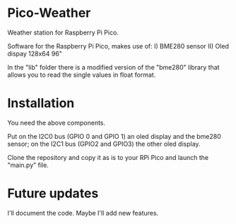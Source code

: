 # Pico-Weather
Weather station for Raspberry Pi Pico.


Software for the Raspberry Pi Pico, makes use of:
I) BME280 sensor
II) Oled dispay 128x64 96"

In the "lib" folder there is a modified version of the "bme280" library 
that allows you to read the single values in float format.

# Installation
You need the above components.

Put on the I2C0 bus (GPIO 0 and GPIO 1) an oled display and the bme280 sensor; 
on the I2C1 bus (GPIO2 and GPIO3) the other oled display.

Clone the repository and copy it as is to your RPi Pico and launch the "main.py" file.

# Future updates
I'll document the code.
Maybe I'll add new features.
